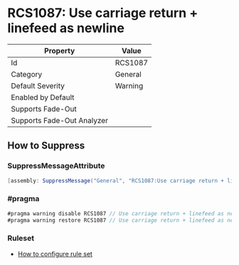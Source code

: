 # RCS1087: Use carriage return \+ linefeed as newline

| Property | Value |
| -------- | ----- |
| Id | RCS1087 |
| Category | General |
| Default Severity | Warning |
| Enabled by Default |  |
| Supports Fade\-Out |  |
| Supports Fade\-Out Analyzer |  |

## How to Suppress

### SuppressMessageAttribute

```csharp
[assembly: SuppressMessage("General", "RCS1087:Use carriage return + linefeed as newline.", Justification = "<Pending>")]
```

### \#pragma

```csharp
#pragma warning disable RCS1087 // Use carriage return + linefeed as newline.
#pragma warning restore RCS1087 // Use carriage return + linefeed as newline.
```

### Ruleset

* [How to configure rule set](../HowToConfigureAnalyzers.md)
